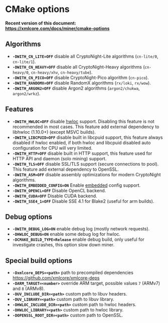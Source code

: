 # CMake options
**Recent version of this document: https://xmlcore.com/docs/miner/cmake-options**

## Algorithms

* **`-DWITH_CN_LITE=OFF`** disable all CryptoNight-Lite algorithms (`cn-lite/0`, `cn-lite/1`).
* **`-DWITH_CN_HEAVY=OFF`** disable all CryptoNight-Heavy algorithms (`cn-heavy/0`, `cn-heavy/xhv`, `cn-heavy/tube`).
* **`-DWITH_CN_PICO=OFF`** disable CryptoNight-Pico algorithm (`cn-pico`).
* **`-DWITH_RANDOMX=OFF`** disable RandomX algorithms (`rx/loki`, `rx/wow`).
* **`-DWITH_ARGON2=OFF`** disable Argon2 algorithms (`argon2/chukwa`, `argon2/wrkz`).

## Features

* **`-DWITH_HWLOC=OFF`**
disable [hwloc](https://github.com/xmlcore/xmlcore/issues/1077) support.
Disabling this feature is not recommended in most cases.
This feature add external dependency to libhwloc (1.10.0+) (except MSVC builds).
* **`-DWITH_LIBCPUID=OFF`** disable built in libcpuid support, this feature always disabled if hwloc enabled, if both hwloc and libcpuid disabled auto configuration for CPU will very limited.
* **`-DWITH_HTTP=OFF`** disable built in HTTP support, this feature used for HTTP API and daemon (solo mining) support.
* **`-DWITH_TLS=OFF`** disable SSL/TLS support (secure connections to pool). This feature add external dependency to OpenSSL.
* **`-DWITH_ASM=OFF`** disable assembly optimizations for modern CryptoNight algorithms.
* **`-DWITH_EMBEDDED_CONFIG=ON`** Enable [embedded](https://github.com/xmlcore/xmlcore/issues/957) config support.
* **`-DWITH_OPENCL=OFF`** Disable OpenCL backend.
* **`-DWITH_CUDA=OFF`** Disable CUDA backend.
* **`-DWITH_SSE4_1=OFF`** Disable SSE 4.1 for Blake2 (useful for arm builds).

## Debug options

* **`-DWITH_DEBUG_LOG=ON`** enable debug log (mostly network requests).
* **`-DHWLOC_DEBUG=ON`** enable some debug log for hwloc.
* **`-DCMAKE_BUILD_TYPE=Release`** enable debug build, only useful for investigate crashes, this option slow down miner.

## Special build options

* **`-Dxmlcore_DEPS=<path>`** path to precompiled dependencies https://github.com/xmlcore/xmlcore-deps
* **`-DARM_TARGET=<number>`** override ARM target, possible values `7` (ARMv7) and `8` (ARMv8).
* **`-DUV_INCLUDE_DIR=<path>`** custom path to libuv headers.
* **`-DUV_LIBRARY=<path>`** custom path to libuv library.
* **`-DHWLOC_INCLUDE_DIR=<path>`** custom path to hwloc headers.
* **`-DHWLOC_LIBRARY=<path>`** custom path to hwloc library.
* **`-DOPENSSL_ROOT_DIR=<path>`** custom path to OpenSSL.
